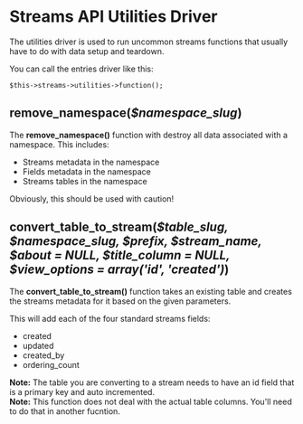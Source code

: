 # Streams API Utilities Driver

The utilities driver is used to run uncommon streams functions that usually have to do with data setup and teardown.

You can call the entries driver like this:

	$this->streams->utilities->function();

## remove\_namespace(<var>$namespace\_slug</var>)

The **remove\_namespace()** function with destroy all data associated with a namespace. This includes:

* Streams metadata in the namespace
* Fields metadata in the namespace
* Streams tables in the namespace

Obviously, this should be used with caution!

## convert\_table\_to\_stream(<var>$table\_slug, $namespace\_slug, $prefix, $stream\_name, $about = NULL, $title_column = NULL, $view_options = array('id', 'created')</var>)

The **convert\_table\_to\_stream()** function takes an existing table and creates the streams metadata for it based on the given parameters.

This will add each of the four standard streams fields:

* created
* updated
* created_by
* ordering_count

<div class="tip"><strong>Note:</strong> The table you are converting to a stream needs to have an id field that is a primary key and auto incremented.</div> 

<div class="tip"><strong>Note:</strong> This function does not deal with the actual table columns. You'll need to do that in another fucntion.</div> 